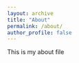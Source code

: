 ```yaml
---
layout: archive
title: "About"
permalink: /about/
author_profile: false
---
```


This is my about file

